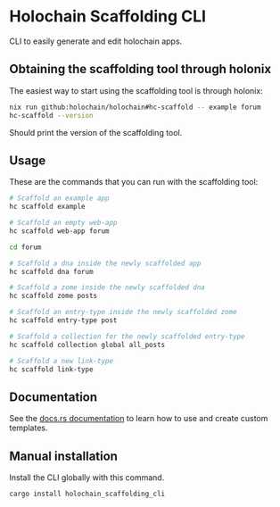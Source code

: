 # Holochain Scaffolding CLI

CLI to easily generate and edit holochain apps.

## Obtaining the scaffolding tool through holonix

The easiest way to start using the scaffolding tool is through holonix:

```bash
nix run github:holochain/holochain#hc-scaffold -- example forum
hc-scaffold --version
```

Should print the version of the scaffolding tool.

## Usage

These are the commands that you can run with the scaffolding tool:

```bash
# Scaffold an example app
hc scaffold example

# Scaffold an empty web-app
hc scaffold web-app forum

cd forum

# Scaffold a dna inside the newly scaffolded app
hc scaffold dna forum

# Scaffold a zome inside the newly scaffolded dna
hc scaffold zome posts

# Scaffold an entry-type inside the newly scaffolded zome
hc scaffold entry-type post

# Scaffold a collection for the newly scaffolded entry-type
hc scaffold collection global all_posts

# Scaffold a new link-type
hc scaffold link-type
```

## Documentation

See the [docs.rs documentation](https://docs.rs/holochain_scaffolding_cli) to learn how to use and create custom templates.

## Manual installation

Install the CLI globally with this command.

```bash
cargo install holochain_scaffolding_cli
```
